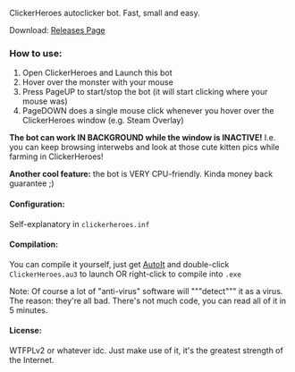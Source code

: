 ClickerHeroes autoclicker bot. Fast, small and easy.

Download: [Releases Page](/VADemon/clickerheroes-bot/releases)

### How to use:

1) Open ClickerHeroes and Launch this bot
2) Hover over the monster with your mouse
3) Press PageUP to start/stop the bot (it will start clicking where your mouse was)
4) PageDOWN does a single mouse click whenever you hover over the ClickerHeroes window (e.g. Steam Overlay)

**The bot can work IN BACKGROUND while the window is INACTIVE!** I.e. you can keep browsing interwebs and look at those cute kitten pics while farming in ClickerHeroes!

**Another cool feature:** the bot is VERY CPU-friendly. Kinda money back guarantee ;)

#### Configuration:

Self-explanatory in `clickerheroes.inf`

#### Compilation:

You can compile it yourself, just get [AutoIt](https://www.autoitscript.com/site/autoit/downloads/) and double-click `ClickerHeroes.au3` to launch OR right-click to compile into `.exe`

Note: Of course a lot of "anti-virus" software will """detect""" it as a virus. The reason: they're all bad. There's not much code, you can read all of it in 5 minutes.

#### License:

WTFPLv2 or whatever idc. Just make use of it, it's the greatest strength of the Internet.